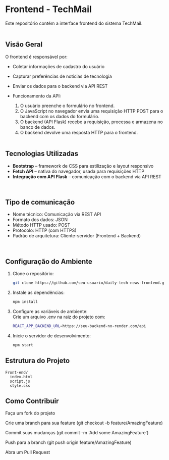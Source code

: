 # Frontend - TechMail

Este repositório contém a interface frontend do sistema TechMail.  
<br>

## Visão Geral

O frontend é responsável por:
- Coletar informações de cadastro do usuário
- Capturar preferências de notícias de tecnologia
- Enviar os dados para o backend via API REST

- Funcionamento da API:
  1. O usuário preenche o formulário no frontend.
  2. O JavaScript no navegador envia uma requisição HTTP POST para o backend com os dados do formulário.
  3. O backend (API Flask) recebe a requisição, processa e armazena no banco de dados.
  4. O backend devolve uma resposta HTTP para o frontend.
  <br>

## Tecnologias Utilizadas

- **Bootstrap** – framework de CSS para estilização e layout responsivo
- **Fetch API** – nativa do navegador, usada para requisições HTTP
- **Integração com API Flask** – comunicação com o backend via API REST
<br>

## Tipo de comunicação
- Nome técnico: Comunicação via REST API
- Formato dos dados: JSON
- Método HTTP usado: POST
- Protocolo: HTTP (com HTTPS)
- Padrão de arquitetura: Cliente-servidor (Frontend + Backend)
<br>

## Configuração do Ambiente

1. Clone o repositório:
   ```bash
   git clone https://github.com/seu-usuario/daily-tech-news-frontend.git
2. Instale as dependências:
   ```bash
   npm install

3. Configure as variáveis de ambiente:  
Crie um arquivo .env na raiz do projeto com:
    ```bash
   REACT_APP_BACKEND_URL=https://seu-backend-no-render.com/api
    
4. Inicie o servidor de desenvolvimento:
    ```bash
    npm start

## Estrutura do Projeto
    Front-end/
      index.html
      script.js
      style.css


## Como Contribuir
Faça um fork do projeto

Crie uma branch para sua feature (git checkout -b feature/AmazingFeature)

Commit suas mudanças (git commit -m 'Add some AmazingFeature')

Push para a branch (git push origin feature/AmazingFeature)

Abra um Pull Request
